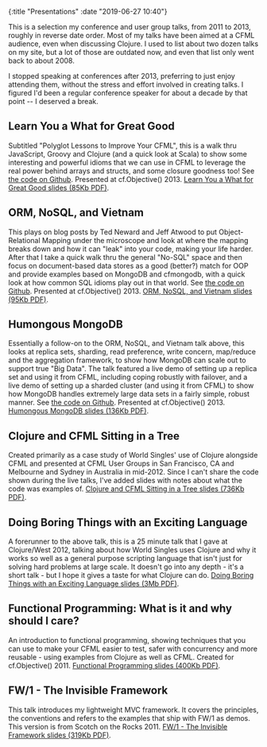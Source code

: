 {:title "Presentations"
 :date "2019-06-27 10:40"}

This is a selection my conference and user group talks, from 2011 to 2013, roughly in reverse date order. Most of my talks have been aimed at a CFML audience, even when discussing Clojure. I used to list about two dozen talks on my site, but a lot of those are outdated now, and even that list only went back to about 2008.

I stopped speaking at conferences after 2013, preferring to just enjoy attending them, without the stress and effort involved in creating talks. I figured I'd been a regular conference speaker for about a decade by that point -- I deserved a break.

Learn You a What for Great Good
---
Subtitled "Polyglot Lessons to Improve Your CFML", this is a walk thru JavaScript, Groovy and Clojure (and a quick look at Scala) to show some interesting and powerful idioms that we can use in CFML to leverage the real power behind arrays and structs, and some closure goodness too! See [the code on Github](https://github.com/seancorfield/cfo2013/). Presented at cf.Objective() 2013. [Learn You a What for Great Good slides (85Kb PDF)](http://corfield.org/articles/polyglot.pdf).

ORM, NoSQL, and Vietnam
---
This plays on blog posts by Ted Neward and Jeff Atwood to put Object-Relational Mapping under the microscope and look at where the mapping breaks down and how it can "leak" into your code, making your life harder. After that I take a quick walk thru the general "No-SQL" space and then focus on document-based data stores as a good (better?) match for OOP and provide examples based on MongoDB and cfmongodb, with a quick look at how common SQL idioms play out in that world. See [the code on Github](https://github.com/seancorfield/cfo2013/). Presented at cf.Objective() 2013. [ORM, NoSQL, and Vietnam slides (95Kb PDF)](http://corfield.org/articles/ORM.pdf).

Humongous MongoDB
---
Essentially a follow-on to the ORM, NoSQL, and Vietnam talk above, this looks at replica sets, sharding, read preference, write concern, map/reduce and the aggregation framework, to show how MongoDB can scale out to support true "Big Data". The talk featured a live demo of setting up a replica set and using it from CFML, including coping robustly with failover, and a live demo of setting up a sharded cluster (and using it from CFML) to show how MongoDB handles extremely large data sets in a fairly simple, robust manner. See [the code on Github](https://github.com/seancorfield/cfo2013/). Presented at cf.Objective() 2013. [Humongous MongoDB slides (136Kb PDF)](http://corfield.org/articles/humongous.pdf).

Clojure and CFML Sitting in a Tree
---
Created primarily as a case study of World Singles' use of Clojure alongside CFML and presented at CFML User Groups in San Francisco, CA and Melbourne and Sydney in Australia in mid-2012. Since I can't share the code shown during the live talks, I've added slides with notes about what the code was examples of. [Clojure and CFML Sitting in a Tree slides (736Kb PDF)](http://corfield.org/articles/WorldSinglesWeb.pdf).

Doing Boring Things with an Exciting Language
---
A forerunner to the above talk, this is a 25 minute talk that I gave at Clojure/West 2012, talking about how World Singles uses Clojure and why it works so well as a general purpose scripting language that isn't just for solving hard problems at large scale. It doesn't go into any depth - it's a short talk - but I hope it gives a taste for what Clojure can do. [Doing Boring Things with an Exciting Language slides (3Mb PDF)](https://github.com/seancorfield/clojurewest2012-slides/blob/master/Corfield-Boring.pdf?raw=true).

Functional Programming: What is it and why should I care?
---
An introduction to functional programming, showing techniques that you can use to make your CFML easier to test, safer with concurrency and more reusable - using examples from Clojure as well as CFML. Created for cf.Objective() 2011. [Functional Programming slides (400Kb PDF)](http://corfield.org/articles/functional-notes.pdf).

FW/1 - The Invisible Framework
---
This talk introduces my lightweight MVC framework. It covers the principles, the conventions and refers to the examples that ship with FW/1 as demos. This version is from Scotch on the Rocks 2011. [FW/1 - The Invisible Framework slides (319Kb PDF)](http://corfield.org/articles/fw1.pdf).
